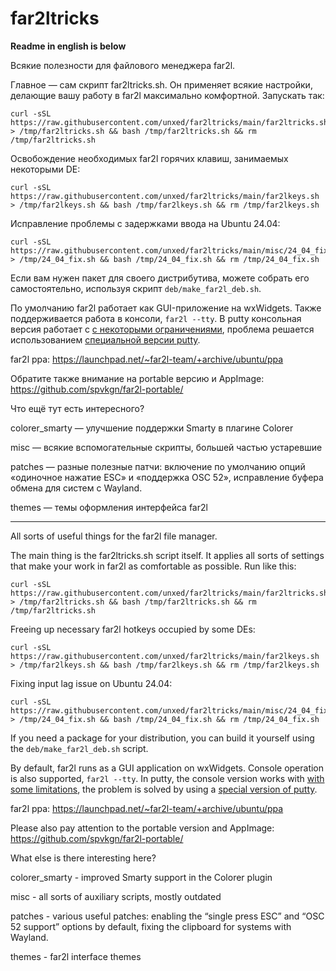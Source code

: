 # far2ltricks

**Readme in english is below**

Всякие полезности для файлового менеджера far2l.

Главное — сам скрипт far2ltricks.sh. Он применяет всякие настройки, делающие вашу работу в far2l максимально комфортной. Запускать так:
```
curl -sSL https://raw.githubusercontent.com/unxed/far2ltricks/main/far2ltricks.sh > /tmp/far2ltricks.sh && bash /tmp/far2ltricks.sh && rm /tmp/far2ltricks.sh
```

Освобождение необходимых far2l горячих клавиш, занимаемых некоторыми DE:
```
curl -sSL https://raw.githubusercontent.com/unxed/far2ltricks/main/far2lkeys.sh > /tmp/far2lkeys.sh && bash /tmp/far2lkeys.sh && rm /tmp/far2lkeys.sh
```

Исправление проблемы с задержками ввода на Ubuntu 24.04:
```
curl -sSL https://raw.githubusercontent.com/unxed/far2ltricks/main/misc/24_04_fix.sh > /tmp/24_04_fix.sh && bash /tmp/24_04_fix.sh && rm /tmp/24_04_fix.sh
```

Если вам нужен пакет для своего дистрибутива, можете собрать его самостоятельно, используя скрипт `deb/make_far2l_deb.sh`.

По умолчанию far2l работает как GUI-приложение на wxWidgets. Также поддерживается работа в консоли, `far2l --tty`. В putty консольная версия работает с [с некоторыми ограничениями](https://github.com/elfmz/far2l/issues/472), проблема решается использованием [специальной версии putty](https://github.com/unxed/putty4far2l).

far2l ppa: https://launchpad.net/~far2l-team/+archive/ubuntu/ppa

Обратите также внимание на portable версию и AppImage: https://github.com/spvkgn/far2l-portable/

Что ещё тут есть интересного?

colorer_smarty — улучшение поддержки Smarty в плагине Colorer

misc — всякие вспомогательные скрипты, большей частью устаревшие

patches — разные полезные патчи: включение по умолчанию опций «одиночное нажатие ESC» и «поддержка OSC 52», исправление буфера обмена для систем с Wayland.

themes — темы оформления интерфейса far2l

---

All sorts of useful things for the far2l file manager.

The main thing is the far2ltricks.sh script itself. It applies all sorts of settings that make your work in far2l as comfortable as possible. Run like this:
```
curl -sSL https://raw.githubusercontent.com/unxed/far2ltricks/main/far2ltricks.sh > /tmp/far2ltricks.sh && bash /tmp/far2ltricks.sh && rm /tmp/far2ltricks.sh
```

Freeing up necessary far2l hotkeys occupied by some DEs:
```
curl -sSL https://raw.githubusercontent.com/unxed/far2ltricks/main/far2lkeys.sh > /tmp/far2lkeys.sh && bash /tmp/far2lkeys.sh && rm /tmp/far2lkeys.sh
```

Fixing input lag issue on Ubuntu 24.04:
```
curl -sSL https://raw.githubusercontent.com/unxed/far2ltricks/main/misc/24_04_fix.sh > /tmp/24_04_fix.sh && bash /tmp/24_04_fix.sh && rm /tmp/24_04_fix.sh
```

If you need a package for your distribution, you can build it yourself using the `deb/make_far2l_deb.sh` script.

By default, far2l runs as a GUI application on wxWidgets. Console operation is also supported, `far2l --tty`. In putty, the console version works with [with some limitations](https://github.com/elfmz/far2l/issues/472), the problem is solved by using a [special version of putty](https://github.com/unxed/putty4far2l).

far2l ppa: https://launchpad.net/~far2l-team/+archive/ubuntu/ppa

Please also pay attention to the portable version and AppImage: https://github.com/spvkgn/far2l-portable/

What else is there interesting here?

colorer_smarty - improved Smarty support in the Colorer plugin

misc - all sorts of auxiliary scripts, mostly outdated

patches - various useful patches: enabling the “single press ESC” and “OSC 52 support” options by default, fixing the clipboard for systems with Wayland.

themes - far2l interface themes
